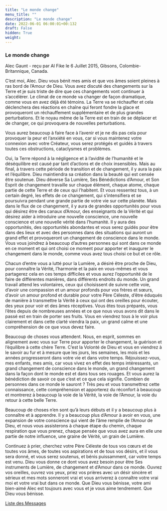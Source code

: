 ```yaml
---
title: "Le monde change"
menu_title: ""
description: "Le monde change"
date: 2022-06-01 06:00:01+00:132
draft: False
hidden: True
weight:
---
```

### Le monde change

Alec Gaunt - reçu par Al Fike le 6 Juillet 2015, Gibsons, Colombie-Britannique, Canada.

C’est moi, Alec. Dieu vous bénit mes amis et que vos âmes soient pleines à ras bord de l’Amour de Dieu. Vous avez discuté des changements sur la Terre et je suis triste de dire que ces changements vont continuer à s’accélérer. Le climat de ce monde va changer de façon dramatique, comme vous en avez déjà été témoins. La Terre va se réchauffer et cela déclenchera des réactions en chaîne qui feront fondre la glace et provoqueront un réchauffement supplémentaire et de plus grandes perturbations. Et le noyau même de la Terre est en train de se déplacer et de changer, ce qui provoquera de nouvelles perturbations.

Vous aurez beaucoup à faire face à l’avenir et je ne dis pas cela pour provoquer la peur et l’anxiété en vous, car si vous maintenez votre connexion avec votre Créateur, vous serez protégés et guidés à travers toutes ces obstructions, cataclysmes et problèmes.

Oui, la Terre répond à la négligence et à l’avidité de l’humanité et le déséquilibre est causé par tant d’actions et de choix insensibles. Mais au final, à travers cette période de transition et de changement, il y aura la paix et l’équilibre. Dieu maintiendra sa création dans la beauté qui est censée être soutenue. Dieu déverse Sa Lumière, Ses Bénédictions d’Amour, et Son Esprit de changement travaille sur chaque élément, chaque atome, chaque partie de cette Terre et de ceux qui l’habitent. Et vous ressentez tous, à un certain degré, les effets de ce changement, qui s’intensifiera et se poursuivra pendant une grande partie de votre vie sur cette planète. Mais dans le flux de ce changement, il y aura de grandes opportunités pour vous qui désirez être des canaux d’Amour, des enseignants de la Vérité et qui désirez aider à introduire une nouvelle conscience, une nouvelle conscience et une nouvelle vérité dans l’humanité. Il y aura des opportunités, des opportunités abondantes et vous serez guidés pour être dans des lieux et avec des personnes dans des situations qui auront un grand effet et provoqueront un changement de conscience dans le monde. Vous vous joindrez à beaucoup d’autres personnes qui sont dans ce monde en ce moment et qui ont choisi ce moment pour apporter et inaugurer le changement dans le monde, comme vous avez tous choisi ce but et ce rôle.

Chacun d’entre vous a lutté pour la Lumière, a désiré être proche de Dieu, pour connaître la Vérité, l’harmonie et la paix en vous-mêmes et vous partagerez cela en ces temps difficiles et vous aurez l’opportunité de le faire de différentes manières, dans différents endroits du monde. Un grand travail attend les volontaires, ceux qui choisissent de suivre cette voie, d’avoir une compassion et un amour profonds pour vos frères et sœurs, d’avoir un amour profond et durable pour votre Père Céleste, d’être éduqués de manière à transmettre la Vérité à ceux qui ont des oreilles pour écouter, des yeux pour voir et des âmes réceptives. Vous êtes tous préparés, vous l’êtes depuis de nombreuses années et ce que nous vous avons dit dans le passé est en train de porter ses fruits. Vous en viendrez tous à le voir plus clairement et dans cette clarté viendra la paix, un grand calme et une compréhension de ce que vous devez faire.

Beaucoup de choses vous attendent. Nous, en esprit, sommes en alignement avec vous sur Terre pour apporter le changement, la guérison et l’équilibre à cette chère Terre. C’est la Volonté de Dieu et vous en viendrez à le savoir au fur et à mesure que les jours, les semaines, les mois et les années progresseront dans votre vie et dans votre temps. Réjouissez-vous, mes enfants, mes amis, car vous vivez en effet des temps intéressants, un grand changement de conscience dans le monde, un grand changement dans la façon dont le monde est et dans tous ses rouages. Et vous aurez la bénédiction de savoir ce que c’est et ce que cela signifie. Combien de personnes dans ce monde le sauront ? Très peu et vous transmettrez cette connaissance, cette compréhension et apporterez du réconfort à beaucoup et montrerez à beaucoup la voie de la Vérité, la voie de l’Amour, la voie du retour à cette belle Terre.

Beaucoup de choses n’en sont qu’à leurs débuts et il y a beaucoup plus à connaître et à apprendre. Il y a beaucoup plus d’Amour à avoir en vous, une expansion de votre conscience qui vient de l’âme remplie de l’Amour de Dieu, et nous vous assisterons à chaque étape du chemin, chaque respiration que vous prenez, chaque pensée que vous avez aura en elle une partie de notre influence, une graine de Vérité, un grain de Lumière.

Continuez à prier, cherchez votre Père Céleste de tous vos cœurs et de toutes vos âmes, de toutes vos aspirations et de tous vos désirs, et il vous sera donné, et vous serez soutenus, et bénis puissamment, car votre temps est venu. Dieu vous donne ce dont vous avez besoin pour être Ses instruments de Lumière, de changement et d’Amour dans ce monde. Ouvrez vos oreilles, ouvrez vos yeux, priez vos prières avec un désir sincère et sérieux et mes mots sonneront vrai et vous arriverez à connaître votre vrai moi et votre vrai but dans ce monde. Que Dieu vous bénisse, votre ami bien-aimé Alec est toujours avec vous et je vous aime tendrement. Que Dieu vous bénisse.

[Liste des Messages](/fr-contemporary-messages/fr-contemporary-messages-by-date-order/fr-contemporary-messages-2015)